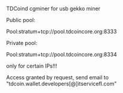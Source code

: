 TDCoind cgminer for usb gekko miner

Public pool:

Pool:stratum+tcp://pool.tdcoincore.org:8333

Private pool:

Pool:stratum+tcp://pool.tdcoincore.org:8334

only for certain IPs!!!

Access granted by request, send email to "tdcoin.wallet.developers[@]itservicefl.com"
